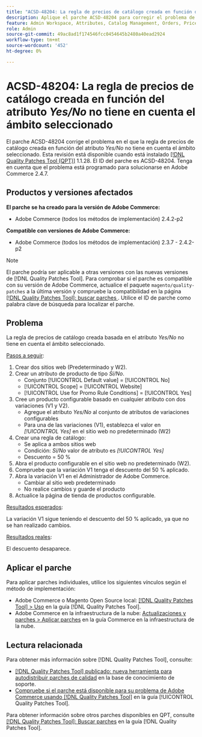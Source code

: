 ```yaml
---
title: "ACSD-48204: La regla de precios de catálogo creada en función del atributo *Sí/No* no tiene en cuenta el ámbito seleccionado"
description: Aplique el parche ACSD-48204 para corregir el problema de Adobe Commerce en el que la regla de precios de catálogo creada en función del atributo *Sí/No* no tiene en cuenta el ámbito seleccionado.
feature: Admin Workspace, Attributes, Catalog Management, Orders, Price Rules
role: Admin
source-git-commit: 49ac8ad1f174546fcc0454645b2480a40ead2924
workflow-type: tm+mt
source-wordcount: '452'
ht-degree: 0%

---
```


# ACSD-48204: La regla de precios de catálogo creada en función del atributo *Yes/No* no tiene en cuenta el ámbito seleccionado

El parche ACSD-48204 corrige el problema en el que la regla de precios de catálogo creada en función del atributo *Yes/No* no tiene en cuenta el ámbito seleccionado. Esta revisión está disponible cuando está instalado [[!DNL Quality Patches Tool (QPT)]](https://experienceleague.adobe.com/en/docs/commerce-knowledge-base/kb/announcements/commerce-announcements/magento-quality-patches-released-new-tool-to-self-serve-quality-patches) 1.1.28. El ID del parche es ACSD-48204. Tenga en cuenta que el problema está programado para solucionarse en Adobe Commerce 2.4.7.

## Productos y versiones afectados

**El parche se ha creado para la versión de Adobe Commerce:**

* Adobe Commerce (todos los métodos de implementación) 2.4.2-p2

**Compatible con versiones de Adobe Commerce:**

* Adobe Commerce (todos los métodos de implementación) 2.3.7 - 2.4.2-p2

>[!NOTE]
>
>El parche podría ser aplicable a otras versiones con las nuevas versiones de [!DNL Quality Patches Tool]. Para comprobar si el parche es compatible con su versión de Adobe Commerce, actualice el paquete `magento/quality-patches` a la última versión y compruebe la compatibilidad en la página [[!DNL Quality Patches Tool]: buscar parches ](https://experienceleague.adobe.com/tools/commerce-quality-patches/index.html). Utilice el ID de parche como palabra clave de búsqueda para localizar el parche.

## Problema

La regla de precios de catálogo creada basada en el atributo *Yes/No* no tiene en cuenta el ámbito seleccionado.

<u>Pasos a seguir</u>:

1. Crear dos sitios web (Predeterminado y W2).
1. Crear un atributo de producto de tipo *Sí/No*.
   * Conjunto [!UICONTROL Default value] = [!UICONTROL No]
   * [!UICONTROL Scope] = [!UICONTROL Website]
   * [!UICONTROL Use for Promo Rule Conditions] = [!UICONTROL Yes]
1. Cree un producto configurable basado en cualquier atributo con dos variaciones (V1 y V2).
   * Agregue el atributo *Yes/No* al conjunto de atributos de variaciones configurables
   * Para una de las variaciones (V1), establezca el valor en *[!UICONTROL Yes]* en el sitio web no predeterminado (W2)
1. Crear una regla de catálogo:
   * Se aplica a ambos sitios web
   * Condición: *Sí/No* valor de atributo es *[!UICONTROL Yes]*
   * Descuento = 50 %
1. Abra el producto configurable en el sitio web no predeterminado (W2).
1. Compruebe que la variación V1 tenga el descuento del 50 % aplicado.
1. Abra la variación V1 en el Administrador de Adobe Commerce.
   * Cambiar al sitio web predeterminado
   * No realice cambios y guarde el producto
1. Actualice la página de tienda de productos configurable.

<u>Resultados esperados</u>:

La variación V1 sigue teniendo el descuento del 50 % aplicado, ya que no se han realizado cambios.

<u>Resultados reales</u>:

El descuento desaparece.

## Aplicar el parche

Para aplicar parches individuales, utilice los siguientes vínculos según el método de implementación:

* Adobe Commerce o Magento Open Source local: [[!DNL Quality Patches Tool] > Uso](https://experienceleague.adobe.com/docs/commerce-operations/tools/quality-patches-tool/usage.html) en la guía [!DNL Quality Patches Tool].
* Adobe Commerce en la infraestructura de la nube: [Actualizaciones y parches > Aplicar parches](https://experienceleague.adobe.com/docs/commerce-cloud-service/user-guide/develop/upgrade/apply-patches.html) en la guía Commerce en la infraestructura de la nube.

## Lectura relacionada

Para obtener más información sobre [!DNL Quality Patches Tool], consulte:

* [[!DNL Quality Patches Tool] publicado: nueva herramienta para autodistribuir parches de calidad](https://experienceleague.adobe.com/en/docs/commerce-knowledge-base/kb/announcements/commerce-announcements/magento-quality-patches-released-new-tool-to-self-serve-quality-patches) en la base de conocimiento de soporte.
* [Compruebe si el parche está disponible para su problema de Adobe Commerce usando [!DNL Quality Patches Tool]](/help/tools/quality-patches-tool/patches-available-in-qpt/check-patch-for-magento-issue-with-magento-quality-patches.md) en la guía [!UICONTROL Quality Patches Tool].


Para obtener información sobre otros parches disponibles en QPT, consulte [[!DNL Quality Patches Tool]: Buscar parches](https://experienceleague.adobe.com/tools/commerce-quality-patches/index.html) en la guía [!DNL Quality Patches Tool].
